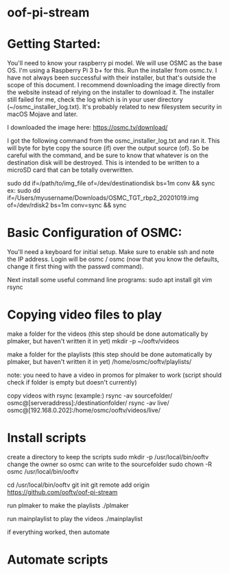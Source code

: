# oof-pi-stream

# Getting Started:

You'll need to know your raspberry pi model. We will use OSMC as the base OS. I'm using a Raspberry Pi 3 b+ for this. Run the installer from osmc.tv. I have not always been successful with their installer, but that's outside the scope of this document. I recommend downloading the image directly from the website instead of relying on the installer to download it. The installer still failed for me, check the log which is in your user directory (~/osmc_installer_log.txt). It's probably related to new filesystem security in macOS Mojave and later.

I downloaded the image here:
https://osmc.tv/download/

I got the following command from the osmc_installer_log.txt and ran it. This will byte for byte copy the source (if) over the output source (of). So be careful with the command, and be sure to know that whatever is on the destination disk will be destroyed. This is intended to be written to a microSD card that can be totally overwritten.

sudo dd if=/path/to/img_file of=/dev/destinationdisk bs=1m conv && sync
ex:
sudo dd if=/Users/myusername/Downloads/OSMC_TGT_rbp2_20201019.img of=/dev/rdisk2 bs=1m conv=sync && sync

# Basic Configuration of OSMC:
You'll need a keyboard for initial setup. Make sure to enable ssh and note the IP address. Login will be osmc / osmc (now that you know the defaults, change it first thing with the passwd command).

Next install some useful command line programs:
sudo apt install git vim rsync

# Copying video files to play
make a folder for the videos (this step should be done automatically by plmaker, but haven't written it in yet)
mkdir -p ~/ooftv/videos

make a folder for the playlists (this step should be done automatically by plmaker, but haven't written it in yet)
/home/osmc/ooftv/playlists/

note: you need to have a video in promos for plmaker to work (script should check if folder is empty but doesn't currently)

copy videos with rsync (example:)
rsync -av sourcefolder/ osmc@[serveraddress]:/destinationfolder/
rsync -av live/ osmc@[192.168.0.202]:/home/osmc/ooftv/videos/live/

# Install scripts

create a directory to keep the scripts
sudo mkdir -p /usr/local/bin/ooftv
change the owner so osmc can write to the sourcefolder
sudo chown -R osmc /usr/local/bin/ooftv

cd /usr/local/bin/ooftv
git init
git remote add origin https://github.com/ooftv/oof-pi-stream

run plmaker to make the playlists
./plmaker

run mainplaylist to play the videos
./mainplaylist

if everything worked, then automate

# Automate scripts
